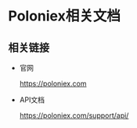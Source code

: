 # Poloniex相关文档

## 相关链接

- 官网

    https://poloniex.com

- API文档

    https://poloniex.com/support/api/